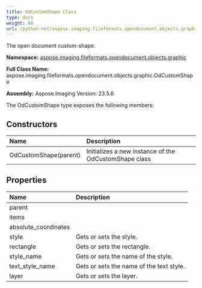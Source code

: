 ```yaml
---
title: OdCustomShape Class
type: docs
weight: 80
url: /python-net/aspose.imaging.fileformats.opendocument.objects.graphic/odcustomshape/
---
```


The open document custom-shape.

**Namespace:** [aspose.imaging.fileformats.opendocument.objects.graphic](/imaging/python-net/aspose.imaging.fileformats.opendocument.objects.graphic/)

**Full Class Name:** aspose.imaging.fileformats.opendocument.objects.graphic.OdCustomShape

**Assembly:**  Aspose.Imaging Version: 23.5.6

The OdCustomShape type exposes the following members:
## **Constructors**
|**Name**|**Description**|
| :- | :- |
|OdCustomShape(parent)|Initializes a new instance of the OdCustomShape class|
## **Properties**
|**Name**|**Description**|
| :- | :- |
|parent|  |
|items|  |
|absolute_coordinates|  |
|style|Gets or sets the style.|
|rectangle|Gets or sets the rectangle.|
|style_name|Gets or sets the name of the style.|
|text_style_name|Gets or sets the name of the text style.|
|layer|Gets or sets the layer.|
